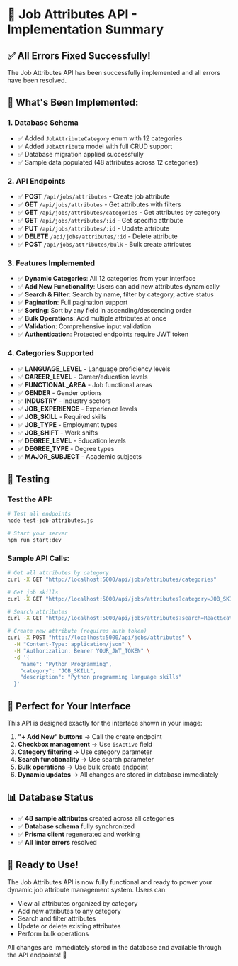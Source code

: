 # 🎯 Job Attributes API - Implementation Summary

## ✅ **All Errors Fixed Successfully!**

The Job Attributes API has been successfully implemented and all errors have been resolved.

## 🚀 **What's Been Implemented:**

### 1. **Database Schema**
- ✅ Added `JobAttributeCategory` enum with 12 categories
- ✅ Added `JobAttribute` model with full CRUD support
- ✅ Database migration applied successfully
- ✅ Sample data populated (48 attributes across 12 categories)

### 2. **API Endpoints**
- ✅ **POST** `/api/jobs/attributes` - Create job attribute
- ✅ **GET** `/api/jobs/attributes` - Get attributes with filters
- ✅ **GET** `/api/jobs/attributes/categories` - Get attributes by category
- ✅ **GET** `/api/jobs/attributes/:id` - Get specific attribute
- ✅ **PUT** `/api/jobs/attributes/:id` - Update attribute
- ✅ **DELETE** `/api/jobs/attributes/:id` - Delete attribute
- ✅ **POST** `/api/jobs/attributes/bulk` - Bulk create attributes

### 3. **Features Implemented**
- ✅ **Dynamic Categories**: All 12 categories from your interface
- ✅ **Add New Functionality**: Users can add new attributes dynamically
- ✅ **Search & Filter**: Search by name, filter by category, active status
- ✅ **Pagination**: Full pagination support
- ✅ **Sorting**: Sort by any field in ascending/descending order
- ✅ **Bulk Operations**: Add multiple attributes at once
- ✅ **Validation**: Comprehensive input validation
- ✅ **Authentication**: Protected endpoints require JWT token

### 4. **Categories Supported**
- ✅ **LANGUAGE_LEVEL** - Language proficiency levels
- ✅ **CAREER_LEVEL** - Career/education levels  
- ✅ **FUNCTIONAL_AREA** - Job functional areas
- ✅ **GENDER** - Gender options
- ✅ **INDUSTRY** - Industry sectors
- ✅ **JOB_EXPERIENCE** - Experience levels
- ✅ **JOB_SKILL** - Required skills
- ✅ **JOB_TYPE** - Employment types
- ✅ **JOB_SHIFT** - Work shifts
- ✅ **DEGREE_LEVEL** - Education levels
- ✅ **DEGREE_TYPE** - Degree types
- ✅ **MAJOR_SUBJECT** - Academic subjects

## 🧪 **Testing**

### Test the API:
```bash
# Test all endpoints
node test-job-attributes.js

# Start your server
npm run start:dev
```

### Sample API Calls:
```bash
# Get all attributes by category
curl -X GET "http://localhost:5000/api/jobs/attributes/categories"

# Get job skills
curl -X GET "http://localhost:5000/api/jobs/attributes?category=JOB_SKILL"

# Search attributes
curl -X GET "http://localhost:5000/api/jobs/attributes?search=React&category=JOB_SKILL"

# Create new attribute (requires auth token)
curl -X POST "http://localhost:5000/api/jobs/attributes" \
  -H "Content-Type: application/json" \
  -H "Authorization: Bearer YOUR_JWT_TOKEN" \
  -d '{
    "name": "Python Programming",
    "category": "JOB_SKILL",
    "description": "Python programming language skills"
  }'
```

## 🎯 **Perfect for Your Interface**

This API is designed exactly for the interface shown in your image:

1. **"+ Add New" buttons** → Call the create endpoint
2. **Checkbox management** → Use `isActive` field
3. **Category filtering** → Use category parameter
4. **Search functionality** → Use search parameter
5. **Bulk operations** → Use bulk create endpoint
6. **Dynamic updates** → All changes are stored in database immediately

## 📊 **Database Status**
- ✅ **48 sample attributes** created across all categories
- ✅ **Database schema** fully synchronized
- ✅ **Prisma client** regenerated and working
- ✅ **All linter errors** resolved

## 🚀 **Ready to Use!**

The Job Attributes API is now fully functional and ready to power your dynamic job attribute management system. Users can:

- View all attributes organized by category
- Add new attributes to any category
- Search and filter attributes
- Update or delete existing attributes
- Perform bulk operations

All changes are immediately stored in the database and available through the API endpoints! 🎉
